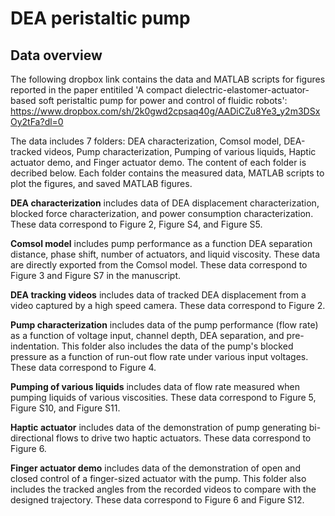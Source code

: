 # DEA peristaltic pump

## Data overview

The following dropbox link contains the data and MATLAB scripts for figures reported in the paper entitiled 'A compact dielectric-elastomer-actuator-based soft peristaltic pump for power and control of fluidic robots': https://www.dropbox.com/sh/2k0gwd2cpsaq40g/AADiCZu8Ye3_y2m3DSxOy2tFa?dl=0

The data includes 7 folders: DEA characterization, Comsol model, DEA-tracked videos, Pump characterization, Pumping of various liquids, Haptic actuator demo, and Finger actuator demo. The content of each folder is decribed below. Each folder contains the measured data, MATLAB scripts to plot the figures, and saved MATLAB figures. 

**DEA characterization** includes data of DEA displacement characterization, blocked force characterization, and power consumption characterization. These data correspond to Figure 2, Figure S4, and Figure S5.

**Comsol model** includes pump performance as a function DEA separation distance, phase shift, number of actuators, and liquid viscosity. These data are directly exported from the Comsol model. These data correspond to Figure 3 and Figure S7 in the manuscript.

**DEA tracking videos** includes data of tracked DEA displacement from a video captured by a high speed camera. These data correspond to Figure 2.

**Pump characterization** includes data of the pump performance (flow rate) as a function of voltage input, channel depth, DEA separation, and pre-indentation. This folder also includes the data of the pump's blocked pressure as a function of run-out flow rate under various input voltages. These data correspond to Figure 4.

**Pumping of various liquids** includes data of flow rate measured when pumping liquids of various viscosities. These data correspond to Figure 5, Figure S10, and Figure S11.

**Haptic actuator** includes data of the demonstration of pump generating bi-directional flows to drive two haptic actuators. These data correspond to Figure 6.

**Finger actuator demo** includes data of the demonstration of open and closed control of a finger-sized actuator with the pump. This folder also includes the tracked angles from the recorded videos to compare with the designed trajectory. These data correspond to Figure 6 and Figure S12.
